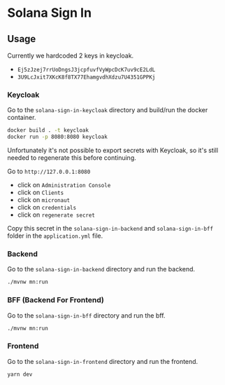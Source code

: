 # Solana Sign In

## Usage

Currently we hardcoded 2 keys in keycloak.
- `Ej5zJzej7rrUoDngsJ3jcpfuvfVyWpcDcK7uv9cE2LdL`
- `3U9LcJxit7XKcK8f8TX77EhamgvdhXdzu7U4351GPPKj`

### Keycloak

Go to the `solana-sign-in-keycloak` directory and build/run the docker container.

```sh
docker build . -t keycloak
docker run -p 8080:8080 keycloak
```

Unfortunately it's not possible to export secrets with Keycloak, so it's still needed to regenerate this before continuing.

Go to `http://127.0.0.1:8080` 
 - click on `Administration Console`
 - click on `Clients`
 - click on `micronaut`
 - click on `credentials`
 - click on `regenerate secret`

Copy this secret in the `solana-sign-in-backend` and `solana-sign-in-bff` folder in the `application.yml` file.

### Backend

Go to the `solana-sign-in-backend` directory and run the backend.

```sh
./mvnw mn:run
```

### BFF (Backend For Frontend)

Go to the `solana-sign-in-bff` directory and run the bff.

```sh
./mvnw mn:run
```

### Frontend

Go to the `solana-sign-in-frontend` directory and run the frontend.

```sh
yarn dev
```
